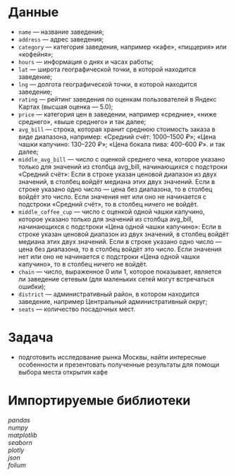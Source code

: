 # Данные 

- `name` — название заведения;
- `address` — адрес заведения;
- `category` — категория заведения, например «кафе», «пиццерия» или «кофейня»;
- `hours` — информация о днях и часах работы;
- `lat` — широта географической точки, в которой находится заведение;
- `lng` — долгота географической точки, в которой находится заведение;
- `rating` — рейтинг заведения по оценкам пользователей в Яндекс Картах (высшая оценка — 5.0);
- `price` — категория цен в заведении, например «средние», «ниже среднего», «выше среднего» и так далее;
- `avg_bill` — строка, которая хранит среднюю стоимость заказа в виде диапазона, например:
        «Средний счёт: 1000–1500 ₽»;
        «Цена чашки капучино: 130–220 ₽»;
        «Цена бокала пива: 400–600 ₽».
        и так далее;
- `middle_avg_bill` — число с оценкой среднего чека, которое указано только для значений из столбца avg_bill, начинающихся с подстроки «Средний счёт»:
        Если в строке указан ценовой диапазон из двух значений, в столбец войдёт медиана этих двух значений.
        Если в строке указано одно число — цена без диапазона, то в столбец войдёт это число.
        Если значения нет или оно не начинается с подстроки «Средний счёт», то в столбец ничего не войдёт.
- `middle_coffee_cup` — число с оценкой одной чашки капучино, которое указано только для значений из столбца avg_bill, начинающихся с подстроки «Цена одной чашки капучино»:
        Если в строке указан ценовой диапазон из двух значений, в столбец войдёт медиана этих двух значений.
        Если в строке указано одно число — цена без диапазона, то в столбец войдёт это число.
        Если значения нет или оно не начинается с подстроки «Цена одной чашки капучино», то в столбец ничего не войдёт.
- `chain` — число, выраженное 0 или 1, которое показывает, является ли заведение сетевым (для маленьких сетей могут встречаться ошибки);
- `district` — административный район, в котором находится заведение, например Центральный административный округ;
- `seats` — количество посадочных мест.
# Задача

- подготовить исследование рынка Москвы, найти интересные особенности и презентовать полученные результаты для помощи выбора места открытия кафе

# Импортируемые библиотеки

*pandas*
<br>
*numpy*
<br>
*matplotlib*
<br>
*seaborn*
<br>
*plotly*
<br>
*json*
<br>
*folium*

